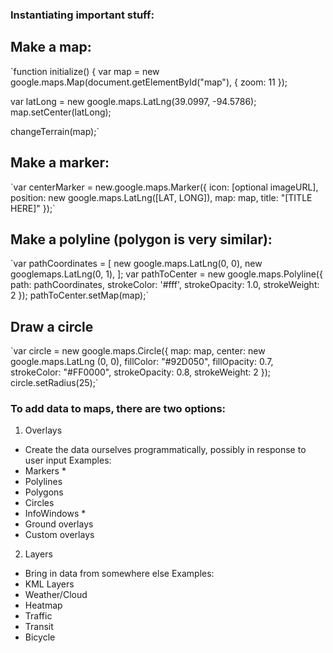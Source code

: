 <h3>Instantiating important stuff:</h3>

<h2>Make a map:</h2>
`function initialize() {
  var map = new google.maps.Map(document.getElementById("map"), {
    zoom: 11
  });

  var latLong = new google.maps.LatLng(39.0997, -94.5786);
  map.setCenter(latLong);

  changeTerrain(map);`

<h2>Make a marker:</h2>
`var centerMarker = new.google.maps.Marker({
    icon: [optional imageURL],
    position: new google.maps.LatLng([LAT, LONG]),
    map: map,
    title: "[TITLE HERE]"
});`

<h2>Make a polyline (polygon is very similar):</h2>
`var pathCoordinates = [
    new google.maps.LatLng(0, 0),
    new googlemaps.LatLng(0, 1),
];
var pathToCenter = new google.maps.Polyline({
    path: pathCoordinates,
    strokeColor: '#fff',
    strokeOpacity: 1.0,
    strokeWeight: 2
});
pathToCenter.setMap(map);`

<h2>Draw a circle</h2>
`var circle = new google.maps.Circle({
    map: map,
    center: new google.maps.LatLng (0, 0),
    fillColor: "#92D050",
    fillOpacity: 0.7,
    strokeColor: "#FF0000",
    strokeOpacity: 0.8,
    strokeWeight: 2
});
circle.setRadius(25);`

<h3>To add data to maps, there are two options:</h3>

1. Overlays
- Create the data ourselves programmatically, possibly in response to user input
Examples:
- Markers *
- Polylines
- Polygons
- Circles
- InfoWindows *
- Ground overlays
- Custom overlays

2. Layers
- Bring in data from somewhere else
Examples:
- KML Layers
- Weather/Cloud
- Heatmap
- Traffic
- Transit
- Bicycle


